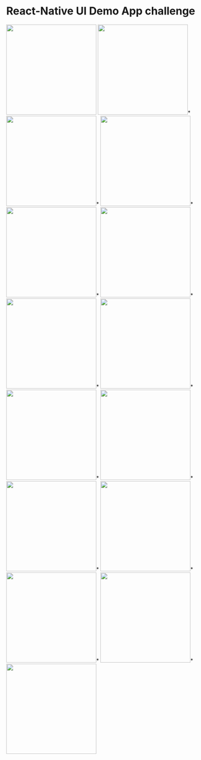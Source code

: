 # React-Native UI Demo App challenge

<img src="screenshots/1.Home.png"  width="240">
<img src="screenshots/2.Trending.png" width="240">*
<img src="screenshots/3.Subscription.png" width="240">*
<img src="screenshots/4.Detail.png"  width="240">*
<img src="screenshots/5.Navigation Drawer.png" width="240">*
<img src="screenshots/6.Menu.png" width="240">*
<img src="screenshots/7.Library.png"  width="240">*
<img src="screenshots/8.Playlist.png" width="240">*
<img src="screenshots/10.Settings.png" width="240">*
<img src="screenshots/11.Autoplay.png"  width="240">*
<img src="screenshots/12.General.png" width="240">*
<img src="screenshots/13.Inbox.png" width="240">*
<img src="screenshots/14.Help.png"  width="240">*
<img src="screenshots/15.Terms & Privacy Policy.png" width="240">*
<img src="screenshots/16.Watched.png" width="240">
